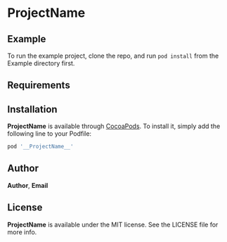 # __ProjectName__

## Example

To run the example project, clone the repo, and run `pod install` from the Example directory first.

## Requirements

## Installation

__ProjectName__ is available through [CocoaPods](https://cocoapods.org). To install
it, simply add the following line to your Podfile:

```ruby
pod '__ProjectName__'
```

## Author

__Author__, __Email__

## License

__ProjectName__ is available under the MIT license. See the LICENSE file for more info.
